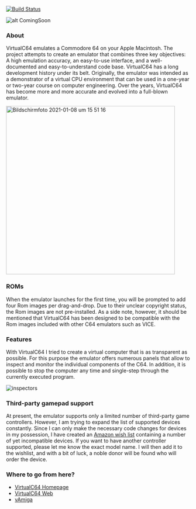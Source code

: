 [![Build Status](https://travis-ci.org/dirkwhoffmann/virtualc64.svg?branch=master)](https://travis-ci.org/dirkwhoffmann/virtualc64)

![alt ComingSoon](https://user-images.githubusercontent.com/12561945/104033580-042c6d80-51d0-11eb-9fb9-bbf3a6c0feab.png)

### About

VirtualC64 emulates a Commodore 64 on your Apple Macintosh. The project attempts to create an emulator that combines three key objectives: A high emulation accuracy, an easy-to-use interface, and a well-documented and easy-to-understand code base. VirtualC64 has a long development history under its belt. Originally, the emulator was intended as a demonstrator of a virtual CPU environment that can be used in a one-year or two-year course on computer engineering. Over the years, VirtualC64 has become more and more accurate and evolved into a full-blown emulator.

<img width="461" alt="Bildschirmfoto 2021-01-08 um 15 51 16" src="https://user-images.githubusercontent.com/12561945/104055957-f090ff00-51ef-11eb-8de8-e2ff5b925269.png">

### ROMs

When the emulator launches for the first time, you will be prompted to add four Rom images per drag-and-drop. Due to their unclear copyright status, the Rom images are not pre-installed. As a side note, however, it should be mentioned that VirtualC64 has been designed to be compatible with the Rom images included with other C64 emulators such as VICE.

### Features

With VirtualC64 I tried to create a virtual computer that is as transparent as possible. For this purpose the emulator offers numerous panels that allow to inspect and monitor the individual components of the C64. In addition, it is possible to stop the computer any time and single-step through the currently executed program.

![inspectors](https://user-images.githubusercontent.com/12561945/104055815-ac056380-51ef-11eb-98f9-416faa9522eb.png)

### Third-party gamepad support

At present, the emulator supports only a limited number of third-party game controllers. However, I am trying to expand the list of supported devices constantly. Since I can only make the necessary code changes for devices in my possession, I have created an [Amazon wish list](https://www.amazon.de/hz/wishlist/ls/35K6X4B0FIEOF?ref_=wl_share) containing a number of yet incompatible devices. If you want to have another controller supported, please let me know the exact model name. I will then add it to the wishlist, and with a bit of luck, a noble donor will be found who will order the device. 

### Where to go from here?

- [VirtualC64 Homepage](http://www.dirkwhoffmann.de/software/virtualc64.html)
- [VirtualC64 Web](https://github.com/dirkwhoffmann/virtualc64web)
- [vAmiga](https://github.com/dirkwhoffmann/vAmiga)
